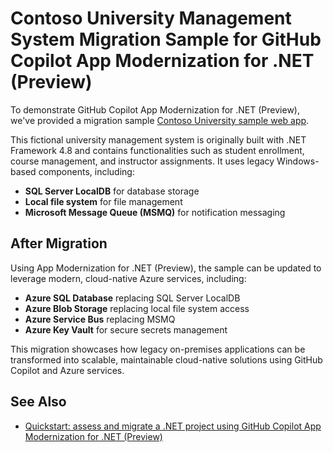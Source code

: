 # Contoso University Management System Migration Sample for GitHub Copilot App Modernization for .NET (Preview)

To demonstrate GitHub Copilot App Modernization for .NET (Preview), we've provided a migration sample [Contoso University sample web app](https://github.com/Azure-Samples/dotnet-migration-copilot-samples/tree/main/ContosoUniversity).  

This fictional university management system is originally built with .NET Framework 4.8 and contains functionalities such as student enrollment, course management, and instructor assignments. It uses legacy Windows-based components, including:

- **SQL Server LocalDB** for database storage  
- **Local file system** for file management  
- **Microsoft Message Queue (MSMQ)** for notification messaging  

## After Migration

Using App Modernization for .NET (Preview), the sample can be updated to leverage modern, cloud-native Azure services, including:

- **Azure SQL Database** replacing SQL Server LocalDB  
- **Azure Blob Storage** replacing local file system access  
- **Azure Service Bus** replacing MSMQ  
- **Azure Key Vault** for secure secrets management  

This migration showcases how legacy on-premises applications can be transformed into scalable, maintainable cloud-native solutions using GitHub Copilot and Azure services.

## See Also

- [Quickstart: assess and migrate a .NET project using GitHub Copilot App Modernization for .NET (Preview)](quick-start.md)